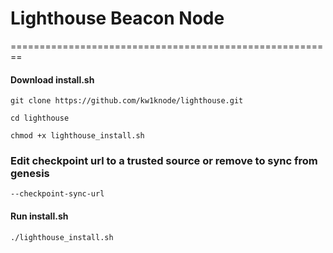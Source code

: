# Lighthouse Beacon Node


========================================================
#### **Download install.sh**
`git clone https://github.com/kw1knode/lighthouse.git`

`cd lighthouse`

`chmod +x lighthouse_install.sh`

### **Edit checkpoint url to a trusted source or remove to sync from genesis** ###

`--checkpoint-sync-url`

#### **Run install.sh**
`./lighthouse_install.sh`

